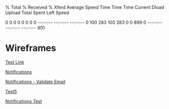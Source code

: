   % Total    % Received % Xferd  Average Speed   Time    Time     Time  Current
                                 Dload  Upload   Total   Spent    Left  Speed
  0     0    0     0    0     0      0      0 --:--:-- --:--:-- --:--:--     0100   283  100   283    0     0    899      0 --:--:-- --:--:-- --:--:--   901
# Wireframes

[Test Link](https://optconnect.github.io/Wireframes/wireframe-delivery-system2/) 

[Notifications](https://optconnect.github.io/Wireframes/notifications-wireframe) 

[Notifications - Validate Email](https://optconnect.github.io/Wireframes/notifications-validate-email)


[Test5](https://optconnect.github.io/Wireframes/demo-for-michael)


[Notifications Test](https://optconnect.github.io/Wireframes/notifications-validate-email)
